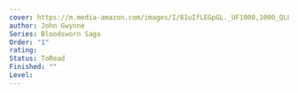 ```yaml
---
cover: https://m.media-amazon.com/images/I/81uIfLEGpGL._UF1000,1000_QL80_.jpg
author: John Gwynne
Series: Bloodsworn Saga
Order: "1"
rating: 
Status: ToRead
Finished: ""
Level:
---
```








